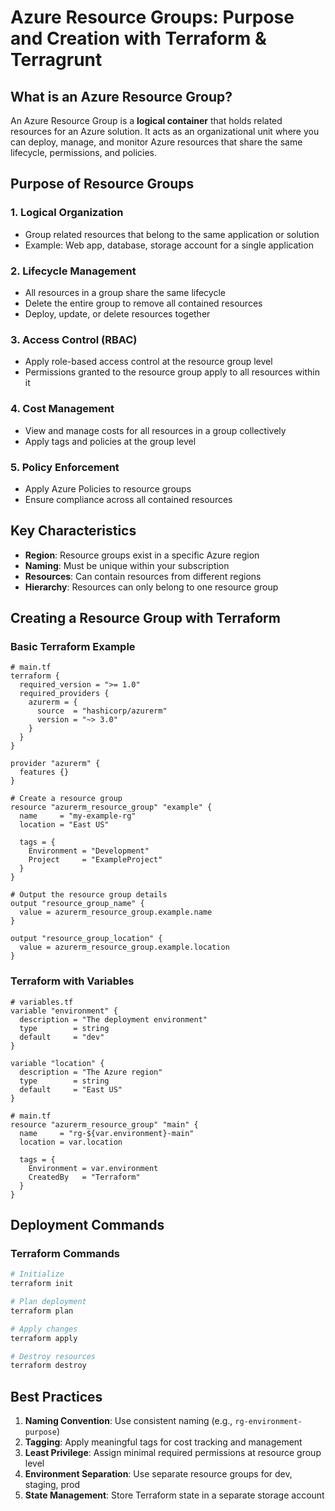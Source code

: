 # Azure Resource Groups: Purpose and Creation with Terraform & Terragrunt

## What is an Azure Resource Group?

An Azure Resource Group is a **logical container** that holds related resources for an Azure solution. It acts as an organizational unit where you can deploy, manage, and monitor Azure resources that share the same lifecycle, permissions, and policies.

## Purpose of Resource Groups

### 1. **Logical Organization**
- Group related resources that belong to the same application or solution
- Example: Web app, database, storage account for a single application

### 2. **Lifecycle Management**
- All resources in a group share the same lifecycle
- Delete the entire group to remove all contained resources
- Deploy, update, or delete resources together

### 3. **Access Control (RBAC)**
- Apply role-based access control at the resource group level
- Permissions granted to the resource group apply to all resources within it

### 4. **Cost Management**
- View and manage costs for all resources in a group collectively
- Apply tags and policies at the group level

### 5. **Policy Enforcement**
- Apply Azure Policies to resource groups
- Ensure compliance across all contained resources

## Key Characteristics

- **Region**: Resource groups exist in a specific Azure region
- **Naming**: Must be unique within your subscription
- **Resources**: Can contain resources from different regions
- **Hierarchy**: Resources can only belong to one resource group

## Creating a Resource Group with Terraform

### Basic Terraform Example

```hcl
# main.tf
terraform {
  required_version = ">= 1.0"
  required_providers {
    azurerm = {
      source  = "hashicorp/azurerm"
      version = "~> 3.0"
    }
  }
}

provider "azurerm" {
  features {}
}

# Create a resource group
resource "azurerm_resource_group" "example" {
  name     = "my-example-rg"
  location = "East US"
  
  tags = {
    Environment = "Development"
    Project     = "ExampleProject"
  }
}

# Output the resource group details
output "resource_group_name" {
  value = azurerm_resource_group.example.name
}

output "resource_group_location" {
  value = azurerm_resource_group.example.location
}
```

### Terraform with Variables

```hcl
# variables.tf
variable "environment" {
  description = "The deployment environment"
  type        = string
  default     = "dev"
}

variable "location" {
  description = "The Azure region"
  type        = string
  default     = "East US"
}

# main.tf
resource "azurerm_resource_group" "main" {
  name     = "rg-${var.environment}-main"
  location = var.location
  
  tags = {
    Environment = var.environment
    CreatedBy   = "Terraform"
  }
}
```

## Deployment Commands

### Terraform Commands
```bash
# Initialize
terraform init

# Plan deployment
terraform plan

# Apply changes
terraform apply

# Destroy resources
terraform destroy
```

## Best Practices

1. **Naming Convention**: Use consistent naming (e.g., `rg-environment-purpose`)
2. **Tagging**: Apply meaningful tags for cost tracking and management
3. **Least Privilege**: Assign minimal required permissions at resource group level
4. **Environment Separation**: Use separate resource groups for dev, staging, prod
5. **State Management**: Store Terraform state in a separate storage account

